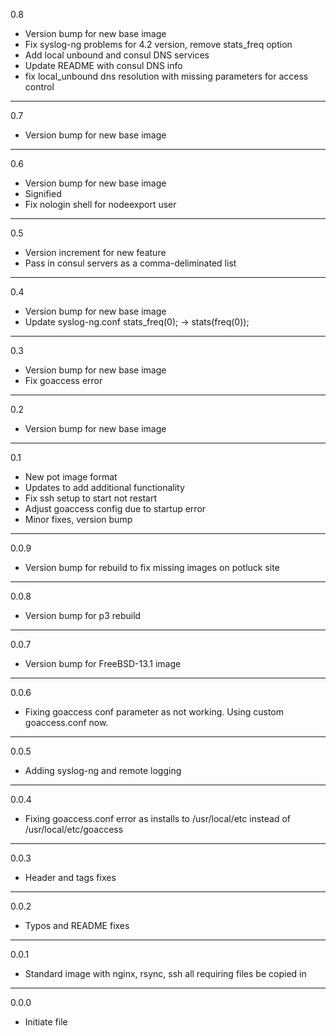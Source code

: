 0.8

* Version bump for new base image
* Fix syslog-ng problems for 4.2 version, remove stats_freq option
* Add local unbound and consul DNS services
* Update README with consul DNS info
* fix local_unbound dns resolution with missing parameters for access control

---

0.7

* Version bump for new base image

---

0.6

* Version bump for new base image
* Signified
* Fix nologin shell for nodeexport user

---

0.5

* Version increment for new feature
* Pass in consul servers as a comma-deliminated list

---

0.4

* Version bump for new base image
* Update syslog-ng.conf stats_freq(0); -> stats(freq(0));

---

0.3

* Version bump for new base image
* Fix goaccess error

---


0.2

* Version bump for new base image

---

0.1

* New pot image format
* Updates to add additional functionality
* Fix ssh setup to start not restart
* Adjust goaccess config due to startup error
* Minor fixes, version bump

---

0.0.9

* Version bump for rebuild to fix missing images on potluck site

---

0.0.8

* Version bump for p3 rebuild

---

0.0.7

* Version bump for FreeBSD-13.1 image

---

0.0.6

* Fixing goaccess conf parameter as not working. Using custom goaccess.conf now.

---

0.0.5

* Adding syslog-ng and remote logging

---

0.0.4

* Fixing goaccess.conf error as installs to /usr/local/etc instead of /usr/local/etc/goaccess

---

0.0.3

* Header and tags fixes

---

0.0.2

* Typos and README fixes

---

0.0.1

* Standard image with nginx, rsync, ssh all requiring files be copied in

---

0.0.0

* Initiate file

